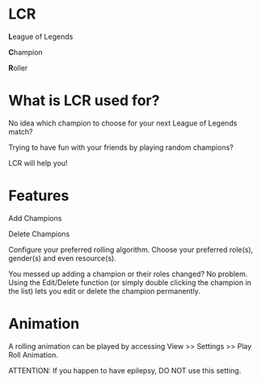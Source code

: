 # LCR
<p><b>L</b>eague of Legends</p>
<p><b>C</b>hampion</p>
<p><b>R</b>oller</p>

# What is LCR used for?
<p>No idea which champion to choose for your next League of Legends match?</p>
<p>Trying to have fun with your friends by playing random champions?</p>
<p>LCR will help you!</p>

# Features
<p>Add Champions</p>
<p>Delete Champions</p>
<p>Configure your preferred rolling algorithm. Choose your preferred role(s), gender(s) and even resource(s).</p>
<p>You messed up adding a champion or their roles changed? No problem. Using the Edit/Delete function (or simply double clicking the champion in the list) lets you edit or delete the champion permanently.</p>

# Animation
<p>A rolling animation can be played by accessing View >> Settings >> Play Roll Animation.</p>
<p>ATTENTION: If you happen to have epilepsy, DO NOT use this setting.</p>
